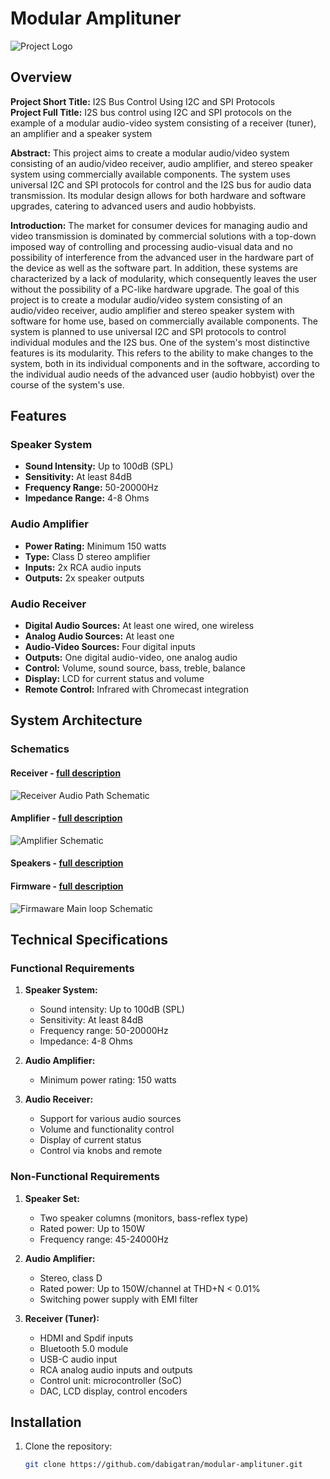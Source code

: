# Modular Amplituner

![Project Logo](assembled_system/ampli_tuner_v1_03.jpg)

## Overview

**Project Short Title:** I2S Bus Control Using I2C and SPI Protocols</br>
**Project Full Title:** I2S bus control using I2C and SPI protocols on the example of a modular audio-video system consisting of a receiver (tuner), an amplifier and a speaker system

**Abstract:** This project aims to create a modular audio/video system consisting of an audio/video receiver, audio amplifier, and stereo speaker system using commercially available components. The system uses universal I2C and SPI protocols for control and the I2S bus for audio data transmission. Its modular design allows for both hardware and software upgrades, catering to advanced users and audio hobbyists.

**Introduction:**  The market for consumer devices for managing audio and video transmission is dominated by commercial solutions with a top-down imposed way of controlling and processing audio-visual data and no possibility of interference from the advanced user in the hardware part of the device as well as the software part. In addition, these systems are characterized by a lack of modularity, which consequently leaves the user without the possibility of a PC-like hardware upgrade. The goal of this project is to create a modular audio/video system consisting of an audio/video receiver, audio amplifier and stereo speaker system with software for home use, based on commercially available components. The system is planned to use universal I2C and SPI protocols to control individual modules and the I2S bus. One of the system's most distinctive features is its modularity. This refers to the ability to make changes to the system, both in its individual components and in the software, according to the individual audio needs of the advanced user (audio hobbyist) over the course of the system's use.

## Features

### Speaker System
- **Sound Intensity:** Up to 100dB (SPL)
- **Sensitivity:** At least 84dB
- **Frequency Range:** 50-20000Hz
- **Impedance Range:** 4-8 Ohms

### Audio Amplifier
- **Power Rating:** Minimum 150 watts
- **Type:** Class D stereo amplifier
- **Inputs:** 2x RCA audio inputs
- **Outputs:** 2x speaker outputs

### Audio Receiver
- **Digital Audio Sources:** At least one wired, one wireless
- **Analog Audio Sources:** At least one
- **Audio-Video Sources:** Four digital inputs
- **Outputs:** One digital audio-video, one analog audio
- **Control:** Volume, sound source, bass, treble, balance
- **Display:** LCD for current status and volume
- **Remote Control:** Infrared with Chromecast integration

## System Architecture

### Schematics

#### Receiver - [full description](receiver/readme.md)
![Receiver Audio Path Schematic](receiver/receiver_audio_path.png)

#### Amplifier - [full description](amplifier/readme.md)
![Amplifier Schematic](amplifier/amplifier_connection_schematics.png)

#### Speakers - [full description](speakers/readme.md)

   
#### Firmware - [full description](main/readme.md)
![Firmaware Main loop Schematic](main/firmware_app_main_scheme.png)

## Technical Specifications

### Functional Requirements
1. **Speaker System:**
   - Sound intensity: Up to 100dB (SPL)
   - Sensitivity: At least 84dB
   - Frequency range: 50-20000Hz
   - Impedance: 4-8 Ohms

2. **Audio Amplifier:**
   - Minimum power rating: 150 watts

3. **Audio Receiver:**
   - Support for various audio sources
   - Volume and functionality control
   - Display of current status
   - Control via knobs and remote

### Non-Functional Requirements
1. **Speaker Set:**
   - Two speaker columns (monitors, bass-reflex type)
   - Rated power: Up to 150W
   - Frequency range: 45-24000Hz

2. **Audio Amplifier:**
   - Stereo, class D
   - Rated power: Up to 150W/channel at THD+N < 0.01%
   - Switching power supply with EMI filter

3. **Receiver (Tuner):**
   - HDMI and Spdif inputs
   - Bluetooth 5.0 module
   - USB-C audio input
   - RCA analog audio inputs and outputs
   - Control unit: microcontroller (SoC)
   - DAC, LCD display, control encoders

## Installation

1. Clone the repository:
   ```bash
   git clone https://github.com/dabigatran/modular-amplituner.git